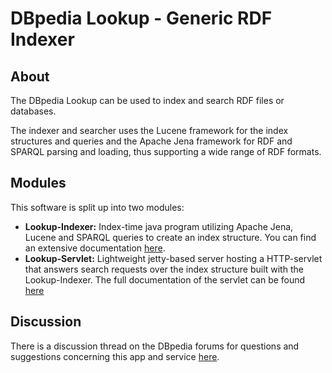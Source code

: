 # DBpedia Lookup - Generic RDF Indexer

## About

The DBpedia Lookup can be used to index and search RDF files or databases. 

The indexer and searcher uses the Lucene framework for the index structures and queries and the Apache Jena framework for RDF and SPARQL parsing and loading, thus supporting a wide range of RDF formats.

## Modules

This software is split up into two modules:
* **Lookup-Indexer:** Index-time java program utilizing Apache Jena, Lucene and SPARQL queries to create an index structure. You can find an extensive documentation [here](./lookup-indexer/README.md).
* **Lookup-Servlet:** Lightweight jetty-based server hosting a HTTP-servlet that answers search requests over the index structure built with the Lookup-Indexer. The full documentation of the servlet can be found [here](./lookup-servlet/README.md)

## Discussion

There is a discussion thread on the DBpedia forums for questions and suggestions concerning this app and service [here](https://forum.dbpedia.org/t/new-dbpedia-lookup-application/607).
